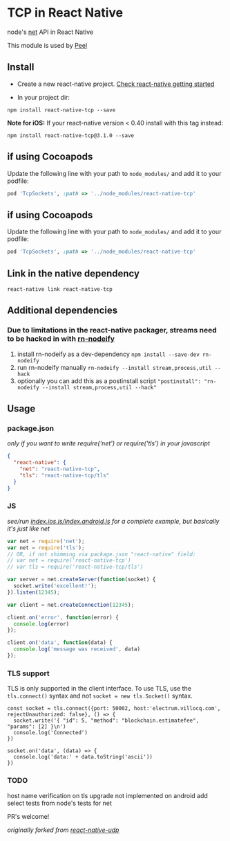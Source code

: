 # TCP in React Native

node's [net](https://nodejs.org/api/net.html) API in React Native

This module is used by [Peel](http://www.peel.com/)

## Install

* Create a new react-native project. [Check react-native getting started](http://facebook.github.io/react-native/docs/getting-started.html#content)

* In your project dir:

```
npm install react-native-tcp --save
```

__Note for iOS:__ If your react-native version < 0.40 install with this tag instead:
```
npm install react-native-tcp@3.1.0 --save
```
## if using Cocoapods

Update the following line with your path to `node_modules/` and add it to your
podfile:

```ruby
pod 'TcpSockets', :path => '../node_modules/react-native-tcp'
```

## if using Cocoapods
 Update the following line with your path to `node_modules/` and add it to your
podfile:
 ```ruby
pod 'TcpSockets', :path => '../node_modules/react-native-tcp'
```

## Link in the native dependency

```
react-native link react-native-tcp
```

## Additional dependencies

### Due to limitations in the react-native packager, streams need to be hacked in with [rn-nodeify](https://www.npmjs.com/package/rn-nodeify)

1. install rn-nodeify as a dev-dependency
``` npm install --save-dev rn-nodeify ```
2. run rn-nodeify manually
``` rn-nodeify --install stream,process,util --hack ```
3. optionally you can add this as a postinstall script
``` "postinstall": "rn-nodeify --install stream,process,util --hack" ```

## Usage

### package.json

_only if you want to write require('net') or require('tls') in your javascript_

```json
{
  "react-native": {
    "net": "react-native-tcp",
    "tls": "react-native-tcp/tls"
  }
}
```

### JS

_see/run [index.ios.js/index.android.js](examples/rctsockets) for a complete example, but basically it's just like net_

```js
var net = require('net');
var net = require('tls');
// OR, if not shimming via package.json "react-native" field:
// var net = require('react-native-tcp')
// var tls = require('react-native-tcp/tls')

var server = net.createServer(function(socket) {
  socket.write('excellent!');
}).listen(12345);

var client = net.createConnection(12345);

client.on('error', function(error) {
  console.log(error)
});

client.on('data', function(data) {
  console.log('message was received', data)
});
```

### TLS support

TLS is only supported in the client interface. To use TLS, use the `tls.connect()`
syntax and not `socket = new tls.Socket()` syntax.

```
const socket = tls.connect({port: 50002, host:'electrum.villocq.com', rejectUnauthorized: false}, () => {
  socket.write('{ "id": 5, "method": "blockchain.estimatefee", "params": [2] }\n')
  console.log('Connected')
})

socket.on('data', (data) => {
  console.log('data:' + data.toString('ascii'))
})
```

### TODO

host name verification on tls upgrade not implemented on android
add select tests from node's tests for net

PR's welcome!



_originally forked from [react-native-udp](https://github.com/tradle/react-native-udp)_
